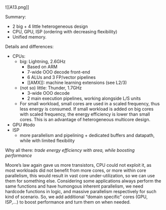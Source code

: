 ![[A13.png]]

Summary: 
- 2 big + 4 little heterogeneous design
- CPU, GPU, ISP (ordering with decreasing flexibility)
- Unified memory. 

Details and differences:
- CPUs:
	- big: Lightning, 2.6GHz
		- Based on ARM 
		- 7-wide OOO decode front-end 
		- 6 ALUs and 3 FP/vector pipelines 
		- [[AMX]]: machine learning extensions (see L2/3) 
	- (not so) little: Thunder, 1.7GHz    
		- 3-wide OOO decode
		- 2 main execution pipelines, working alongside L/S units
	- For small workload, small cores are used in a scaled frequency, thus less energy is consumed. If small workload is added on big cores with scaled frequency, the energy efficiency is lower than small cores. This is an advantage of heterogeneous multicore design. 
- GPU #todo
- ISP
	- more parallelism and pipelining + dedicated buffers and datapath, while with limited flexibility

      

Why all there: *trade energy efficiency with area, while boosting performance*

Moore’s law again gave us more transistors, CPU could not exploit it, as most workloads did not benefit from more cores, or more within core parallelism, this would result in vast core under-utilization, so we can use them for something else. Considering some applications always perform the same functions and have humongous inherent parallelism, we need hardcode functions in logic, and massive parallelism respectively for such kind of scenario. So, we add additional “domain specific” cores (GPU, ISP,…) to boost performance and turn them on when needed.